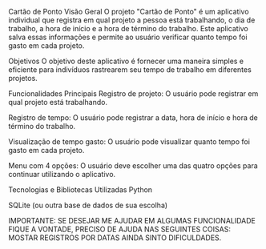 
 Cartão de Ponto
Visão Geral
O projeto "Cartão de Ponto" é um aplicativo individual que registra em qual projeto a pessoa está trabalhando, o dia de trabalho, a hora de início e a hora de término do trabalho. Este aplicativo salva essas informações e permite ao usuário verificar quanto tempo foi gasto em cada projeto.

Objetivos
O objetivo deste aplicativo é fornecer uma maneira simples e eficiente para indivíduos rastrearem seu tempo de trabalho em diferentes projetos.

Funcionalidades Principais
Registro de projeto: O usuário pode registrar em qual projeto está trabalhando.

Registro de tempo: O usuário pode registrar a data, hora de início e hora de término do trabalho.

Visualização de tempo gasto: O usuário pode visualizar quanto tempo foi gasto em cada projeto.

Menu com 4 opções: O usuário deve escolher uma das quatro opções para continuar utilizando o aplicativo.

Tecnologias e Bibliotecas Utilizadas
Python

SQLite (ou outra base de dados de sua escolha)


IMPORTANTE: SE DESEJAR ME AJUDAR EM ALGUMAS FUNCIONALIDADE FIQUE A VONTADE, PRECISO DE AJUDA NAS SEGUINTES COISAS: MOSTAR REGISTROS POR DATAS AINDA SINTO DIFICULDADES.
